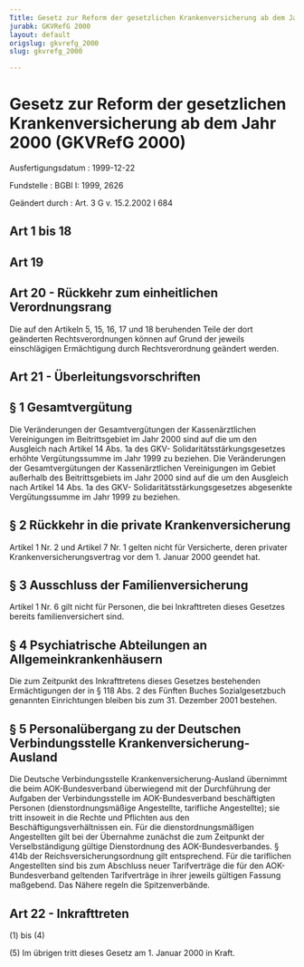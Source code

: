 ```yaml
---
Title: Gesetz zur Reform der gesetzlichen Krankenversicherung ab dem Jahr 2000
jurabk: GKVRefG 2000
layout: default
origslug: gkvrefg_2000
slug: gkvrefg_2000

---
```


# Gesetz zur Reform der gesetzlichen Krankenversicherung ab dem Jahr 2000 (GKVRefG 2000)

Ausfertigungsdatum
:   1999-12-22

Fundstelle
:   BGBl I: 1999, 2626

Geändert durch
:   Art. 3 G v. 15.2.2002 I 684

## Art 1 bis 18

## Art 19

## Art 20 - Rückkehr zum einheitlichen Verordnungsrang

Die auf den Artikeln 5, 15, 16, 17 und 18 beruhenden Teile der dort
geänderten Rechtsverordnungen können auf Grund der jeweils
einschlägigen Ermächtigung durch Rechtsverordnung geändert werden.

## Art 21 - Überleitungsvorschriften

## § 1 Gesamtvergütung

Die Veränderungen der Gesamtvergütungen der Kassenärztlichen
Vereinigungen im Beitrittsgebiet im Jahr 2000 sind auf die um den
Ausgleich nach Artikel 14 Abs. 1a des GKV-
Solidaritätsstärkungsgesetzes erhöhte Vergütungssumme im Jahr 1999 zu
beziehen. Die Veränderungen der Gesamtvergütungen der Kassenärztlichen
Vereinigungen im Gebiet außerhalb des Beitrittsgebiets im Jahr 2000
sind auf die um den Ausgleich nach Artikel 14 Abs. 1a des GKV-
Solidaritätsstärkungsgesetzes abgesenkte Vergütungssumme im Jahr 1999
zu beziehen.

## § 2 Rückkehr in die private Krankenversicherung

Artikel 1 Nr. 2 und Artikel 7 Nr. 1 gelten nicht für Versicherte,
deren privater Krankenversicherungsvertrag vor dem 1. Januar 2000
geendet hat.

## § 3 Ausschluss der Familienversicherung

Artikel 1 Nr. 6 gilt nicht für Personen, die bei Inkrafttreten dieses
Gesetzes bereits familienversichert sind.

## § 4 Psychiatrische Abteilungen an Allgemeinkrankenhäusern

Die zum Zeitpunkt des Inkrafttretens dieses Gesetzes bestehenden
Ermächtigungen der in § 118 Abs. 2 des Fünften Buches Sozialgesetzbuch
genannten Einrichtungen bleiben bis zum 31. Dezember 2001 bestehen.

## § 5 Personalübergang zu der Deutschen Verbindungsstelle Krankenversicherung-Ausland

Die Deutsche Verbindungsstelle Krankenversicherung-Ausland übernimmt
die beim AOK-Bundesverband überwiegend mit der Durchführung der
Aufgaben der Verbindungsstelle im AOK-Bundesverband beschäftigten
Personen (dienstordnungsmäßige Angestellte, tarifliche Angestellte);
sie tritt insoweit in die Rechte und Pflichten aus den
Beschäftigungsverhältnissen ein. Für die dienstordnungsmäßigen
Angestellten gilt bei der Übernahme zunächst die zum Zeitpunkt der
Verselbständigung gültige Dienstordnung des AOK-Bundesverbandes. §
414b der Reichsversicherungsordnung gilt entsprechend. Für die
tariflichen Angestellten sind bis zum Abschluss neuer Tarifverträge
die für den AOK-Bundesverband geltenden Tarifverträge in ihrer jeweils
gültigen Fassung maßgebend. Das Nähere regeln die Spitzenverbände.

## Art 22 - Inkrafttreten

(1) bis (4)

(5) Im übrigen tritt dieses Gesetz am 1. Januar 2000 in Kraft.

